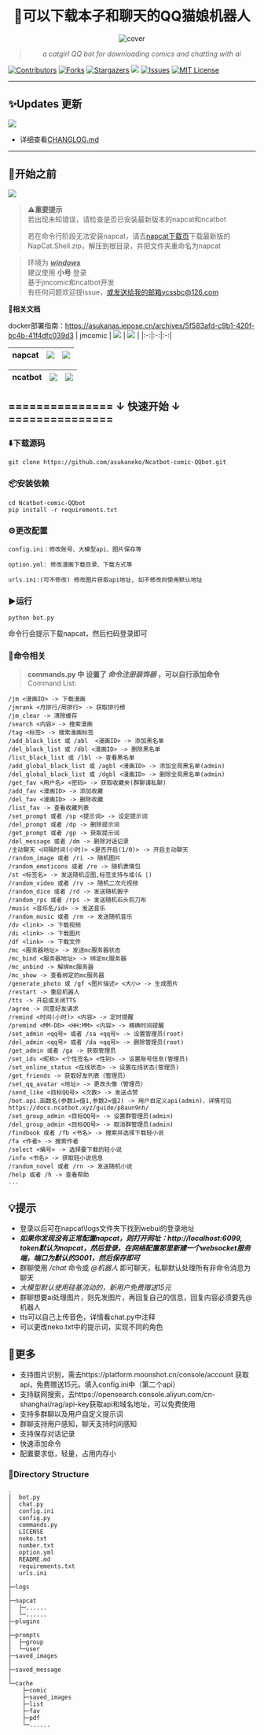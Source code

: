 <div align="center">
<h1 style = "text-align:center;">🚀可以下载本子和聊天的QQ猫娘机器人</h1>

![cover](https://img.picui.cn/free/2025/04/19/6803c76d2bbf9.png)

> _a catgirl QQ bot for downloading comics and chatting with ai_

</div>

[![Contributors][contributors-shield]][contributors-url]
[![Forks][forks-shield]][forks-url]
[![Stargazers][stars-shield]][stars-url]
![](https://visitor-badge.laobi.icu/badge?page_id=asukaneko.NapCat-jmcomic_download-bot)
[![Issues][issues-shield]][issues-url]
[![MIT License][license-shield]][license-url]

---
## ✨Updates 更新  
![](https://img.shields.io/badge/LatestVersion-1.5.2-blue?&logo=react)

+ 详细查看[CHANGLOG.md](https://github.com/asukaneko/NapCat-jmcomic_download-bot/blob/master/CHANGELOG.md)
---

## 📌开始之前  
[![](https://img.shields.io/badge/python-version>=3.7-red?logo=python)]()
>**⚠️重要提示**  
> 若出现未知错误，请检查是否已安装最新版本的napcat和ncatbot  
>
> 若在命令行阶段无法安装napcat，请去[napcat下载页](https://github.com/NapNeko/NapCatQQ/releases/download/v4.8.95/NapCat.Shell.zip)下载最新版的NapCat.Shell.zip，解压到根目录，并把文件夹重命名为napcat

>环境为 <u>___windows___</u>  
>建议使用 __小号__ 登录  
>基于jmcomic和ncatbot开发  
>有任何问题欢迎提issue，或发送给我的邮箱ycssbc@126.com  

 **📝相关文档**

docker部署指南：https://asukanas.iepose.cn/archives/5f583afd-c9b1-420f-bc4b-41f4dfc039d3
| jmcomic | [![](https://img.shields.io/badge/jmcomic-on_Github-blue)](https://github.com/hect0x7/JMComic-Crawler-Python) | [![](https://img.shields.io/badge/jmcomic-Readthedocs.io-orange)](https://jmcomic.readthedocs.io/zh-cn/latest/) |
|:-:|:-:|:-:|

| napcat |[![](https://img.shields.io/badge/napcat-on_Github-blue)](https://github.com/NapNeko/NapCatQQ) | [![](https://img.shields.io/badge/napcat-Github.IO-orange)](https://napneko.github.io)
|:-:|:-:|:-:|

| ncatbot | [![](https://img.shields.io/badge/ncatbot-on_Github-blue)](https://github.com/liyihao1110/ncatbot) | [![](https://img.shields.io/badge/Python_Sdk-Ncatbot-8A2BE2)](https://docs.ncatbot.xyz/) |
|:-:|:-:|:-:|


## =============== ↓ 快速开始 ↓ ===============
### ⬇️下载源码 
```
git clone https://github.com/asukaneko/Ncatbot-comic-QQbot.git
```

### 📦安装依赖  
```
cd Ncatbot-comic-QQbot
pip install -r requirements.txt
```

### ⚙️更改配置
```
config.ini：修改账号、大模型api、图片保存等

option.yml: 修改漫画下载目录、下载方式等

urls.ini:(可不修改) 修改图片获取api地址, 如不修改则使用默认地址
```

### ▶️运行 
```
python bot.py
```
命令行会提示下载napcat，然后扫码登录即可

### 📜命令相关 
>__commands.py 中 设置了 ___命令注册装饰器___ ，可以自行添加命令__  
Command List:
```text 
/jm <漫画ID> -> 下载漫画
/jmrank <月排行/周排行> -> 获取排行榜
/jm_clear -> 清除缓存
/search <内容> -> 搜索漫画
/tag <标签> -> 搜索漫画标签
/add_black_list 或 /abl  <漫画ID> -> 添加黑名单
/del_black_list 或 /dbl <漫画ID> -> 删除黑名单
/list_black_list 或 /lbl -> 查看黑名单
/add_global_black_list 或 /agbl <漫画ID> -> 添加全局黑名单(admin)
/del_global_black_list 或 /dgbl <漫画ID> -> 删除全局黑名单(admin)
/get_fav <用户名> <密码> -> 获取收藏夹(群聊请私聊)
/add_fav <漫画ID> -> 添加收藏
/del_fav <漫画ID> -> 删除收藏
/list_fav -> 查看收藏列表
/set_prompt 或者 /sp <提示词> -> 设定提示词
/del_prompt 或者 /dp -> 删除提示词
/get_prompt 或者 /gp -> 获取提示词
/del_message 或者 /dm -> 删除对话记录
/主动聊天 <间隔时间(小时)> <是否开启(1/0)> -> 开启主动聊天
/random_image 或者 /ri -> 随机图片
/random_emoticons 或者 /re -> 随机表情包
/st <标签名> -> 发送随机涩图,标签支持与或(& |)
/random_video 或者 /rv -> 随机二次元视频
/random_dice 或者 /rd -> 发送随机骰子
/random_rps 或者 /rps -> 发送随机石头剪刀布
/music <音乐名/id> -> 发送音乐
/random_music 或者 /rm -> 发送随机音乐
/dv <link> -> 下载视频
/di <link> -> 下载图片
/df <link> -> 下载文件
/mc <服务器地址> -> 发送mc服务器状态
/mc_bind <服务器地址> -> 绑定mc服务器
/mc_unbind -> 解绑mc服务器
/mc_show -> 查看绑定的mc服务器
/generate_photo 或 /gf <图片描述> <大小> -> 生成图片
/restart -> 重启机器人
/tts -> 开启或关闭TTS
/agree -> 同意好友请求
/remind <时间(小时)> <内容> -> 定时提醒
/premind <MM-DD> <HH:MM> <内容> -> 精确时间提醒
/set_admin <qq号> 或者 /sa <qq号> -> 设置管理员(root)
/del_admin <qq号> 或者 /da <qq号> -> 删除管理员(root)
/get_admin 或者 /ga -> 获取管理员
/set_ids <昵称> <个性签名> <性别> -> 设置账号信息(管理员)
/set_online_status <在线状态> -> 设置在线状态(管理员)
/get_friends -> 获取好友列表（管理员）
/set_qq_avatar <地址> -> 更改头像（管理员）
/send_like <目标QQ号> <次数> -> 发送点赞
/bot.api.函数名(参数1=值1,参数2=值2) -> 用户自定义api(admin)，详情可见https://docs.ncatbot.xyz/guide/p8aun9nh/
/set_group_admin <目标QQ号> -> 设置群管理员(admin)
/del_group_admin <目标QQ号> -> 取消群管理员(admin)
/findbook 或者 /fb <书名> -> 搜索并选择下载轻小说
/fa <作者> -> 搜索作者
/select <编号> -> 选择要下载的轻小说
/info <书名> -> 获取轻小说信息
/random_novel 或者 /rn -> 发送随机小说
/help 或者 /h -> 查看帮助
...
```

## 💡提示 
+ 登录以后可在napcat\logs文件夹下找到webui的登录地址
+ ___如果你发现没有正常配置napcat，则打开网址：http://localhost:6099, token默认为napcat，然后登录，在网络配置那里新建一个websocket服务端，端口为默认的3001，然后保存即可___
+ 群聊使用 _/chat_ 命令或 _@机器人_ 即可聊天，私聊默认处理所有非命令消息为聊天
+ _大模型默认使用硅基流动的，新用户免费赠送15元_
+ 群聊想要ai处理图片，则先发图片，再回复自己的信息，回复内容必须要先@机器人
+ tts可以自己上传音色，详情看chat.py中注释
+ 可以更改neko.txt中的提示词，实现不同的角色

## 🌟更多 
+ 支持图片识别，需去https://platform.moonshot.cn/console/account 获取api，免费赠送15元。填入config.ini中（第二个api）
+ 支持联网搜索，去https://opensearch.console.aliyun.com/cn-shanghai/rag/api-key获取api和域名地址，可以免费使用
+ 支持多群聊以及用户自定义提示词
+ 群聊支持用户感知，聊天支持时间感知
+ 支持保存对话记录
+ 快速添加命令
+ 配置要求低，轻量，占用内存小

### 📂Directory Structure
```
.
│  bot.py
│  chat.py
│  config.ini
│  config.py
│  commands.py
│  LICENSE
│  neko.txt
│  number.txt
│  option.yml
│  README.md
│  requirements.txt
│  urls.ini
│  
├─logs
│      
├─napcat
│  ├─...... 
│  └─......
├─plugins
│
├─prompts
│  ├─group
│  └─user
├─saved_images
│      
├─saved_message
│
└─cache
    ├─comic
    ├─saved_images
    ├─list
    ├─fav
    ├─pdf
    └─......
```

[your-project-path]:asukaneko/NapCat-jmcomic_download-bot
[contributors-shield]: https://img.shields.io/github/contributors/asukaneko/NapCat-jmcomic_download-bot.svg?style=flat
[contributors-url]: https://github.com/asukaneko/NapCat-jmcomic_download-bot/graphs/contributors
[forks-shield]: https://img.shields.io/github/forks/asukaneko/NapCat-jmcomic_download-bot.svg?style=flat
[forks-url]: https://github.com/asukaneko/NapCat-jmcomic_download-bot/network/members
[stars-shield]: https://img.shields.io/github/stars/asukaneko/NapCat-jmcomic_download-bot.svg?style=flat
[stars-url]: https://github.com/asukaneko/NapCat-jmcomic_download-bot/stargazers
[issues-shield]: https://img.shields.io/github/issues/asukaneko/NapCat-jmcomic_download-bot.svg?style=flat
[issues-url]: https://img.shields.io/github/issues/asukaneko/NapCat-jmcomic_download-bot.svg
[license-shield]: https://img.shields.io/github/license/asukaneko/NapCat-jmcomic_download-bot.svg?style=flat
[license-url]: https://github.com/asukaneko/NapCat-jmcomic_download-bot/blob/master/LICENSE
[linkedin-shield]: https://img.shields.io/badge/-LinkedIn-black.svg?style=flat&logo=linkedin&colorB=555
